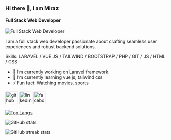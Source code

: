 ### Hi there 👋, I am Miraz
#### Full Stack Web Developer
![Full Stack Web Developer](https://avatars.githubusercontent.com/u/42153478?s=400&u=ed19628ac08b8388c777555ff2dc5529ccae29eb&v=4)

I am a full stack web developer passionate about crafting seamless user experiences and robust backend solutions.

Skills: LARAVEL / VUE JS / TAILWIND / BOOTSTRAP / PHP / GIT / JS / HTML / CSS

- 🔭 I’m currently working on Laravel framework. 
- 🌱 I’m currently learning vue js, tailwind css 
- ⚡ Fun fact: Watching movies, sports 


[<img src='https://cdn.jsdelivr.net/npm/simple-icons@3.0.1/icons/github.svg' alt='github' height='40'>](https://github.com/csemiraz)  [<img src='https://cdn.jsdelivr.net/npm/simple-icons@3.0.1/icons/linkedin.svg' alt='linkedin' height='40'>](https://www.linkedin.com/in/md-mirazul-islam-1a62b0aa//)  [<img src='https://cdn.jsdelivr.net/npm/simple-icons@3.0.1/icons/facebook.svg' alt='facebook' height='40'>](https://www.facebook.com/mirazul.raz)  

[![Top Langs](https://github-readme-stats.vercel.app/api/top-langs/?username=csemiraz)](https://github.com/anuraghazra/github-readme-stats)

![GitHub stats](https://github-readme-stats.vercel.app/api?username=csemiraz&show_icons=true)  

![GitHub streak stats](https://streak-stats.demolab.com/?user=csemiraz)  

